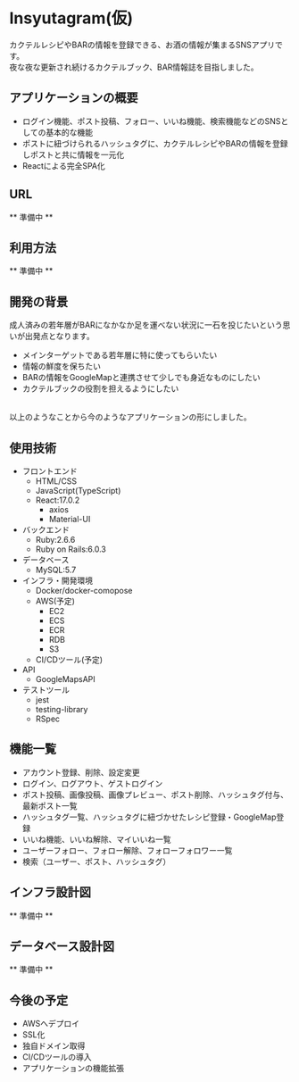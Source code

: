 # Insyutagram(仮)
カクテルレシピやBARの情報を登録できる、お酒の情報が集まるSNSアプリです。
<br>
夜な夜な更新され続けるカクテルブック、BAR情報誌を目指しました。


## アプリケーションの概要
- ログイン機能、ポスト投稿、フォロー、いいね機能、検索機能などのSNSとしての基本的な機能
- ポストに紐づけられるハッシュタグに、カクテルレシピやBARの情報を登録しポストと共に情報を一元化
- Reactによる完全SPA化

## URL
** 準備中 **

## 利用方法
** 準備中 **

## 開発の背景
成人済みの若年層がBARになかなか足を運べない状況に一石を投じたいという思いが出発点となります。
- メインターゲットである若年層に特に使ってもらいたい
- 情報の鮮度を保ちたい
- BARの情報をGoogleMapと連携させて少しでも身近なものにしたい
- カクテルブックの役割を担えるようにしたい
<br>
以上のようなことから今のようなアプリケーションの形にしました。

## 使用技術
- フロントエンド
  - HTML/CSS
  - JavaScript(TypeScript)
  - React:17.0.2
    - axios
    - Material-UI
- バックエンド
  - Ruby:2.6.6
  - Ruby on Rails:6.0.3
- データベース
  - MySQL:5.7
- インフラ・開発環境
  - Docker/docker-comopose
  - AWS(予定)
    - EC2
    - ECS
    - ECR
    - RDB
    - S3
  - CI/CDツール(予定)
- API
  - GoogleMapsAPI
- テストツール
  - jest
  - testing-library
  - RSpec

## 機能一覧
- アカウント登録、削除、設定変更
- ログイン、ログアウト、ゲストログイン
- ポスト投稿、画像投稿、画像プレビュー、ポスト削除、ハッシュタグ付与、最新ポスト一覧
- ハッシュタグ一覧、ハッシュタグに紐づかせたレシピ登録・GoogleMap登録
- いいね機能、いいね解除、マイいいね一覧
- ユーザーフォロー、フォロー解除、フォローフォロワー一覧
- 検索（ユーザー、ポスト、ハッシュタグ）
  
## インフラ設計図
** 準備中 **

## データベース設計図
** 準備中 **

## 今後の予定
- AWSへデプロイ
- SSL化
- 独自ドメイン取得
- CI/CDツールの導入
- アプリケーションの機能拡張
